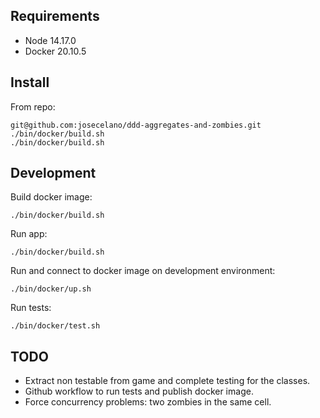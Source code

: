 ## Requirements

* Node 14.17.0
* Docker 20.10.5

## Install

From repo:
```
git@github.com:josecelano/ddd-aggregates-and-zombies.git
./bin/docker/build.sh
./bin/docker/build.sh
```

## Development

Build docker image:
```
./bin/docker/build.sh
```

Run app:
```
./bin/docker/build.sh
```

Run and connect to docker image on development environment:
```
./bin/docker/up.sh
```

Run tests:
```
./bin/docker/test.sh
```

## TODO

 * Extract non testable from game and complete testing for the classes.
 * Github workflow to run tests and publish docker image.
 * Force concurrency problems: two zombies in the same cell.